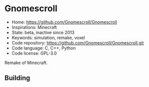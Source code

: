 # Gnomescroll

- Home: https://github.com/Gnomescroll/Gnomescroll
- Inspirations: Minecraft
- State: beta, inactive since 2013
- Keywords: simulation, remake, voxel
- Code repository: https://github.com/Gnomescroll/Gnomescroll.git
- Code language: C, C++, Python
- Code license: GPL-3.0

Remake of Minecraft.

## Building
